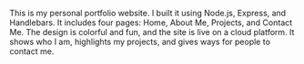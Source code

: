This is my personal portfolio website. I built it using Node.js, Express, and Handlebars. It includes four pages: Home, About Me, Projects, and Contact Me. The design is colorful and fun, and the site is live on a cloud platform. It shows who I am, highlights my projects, and gives ways for people to contact me.